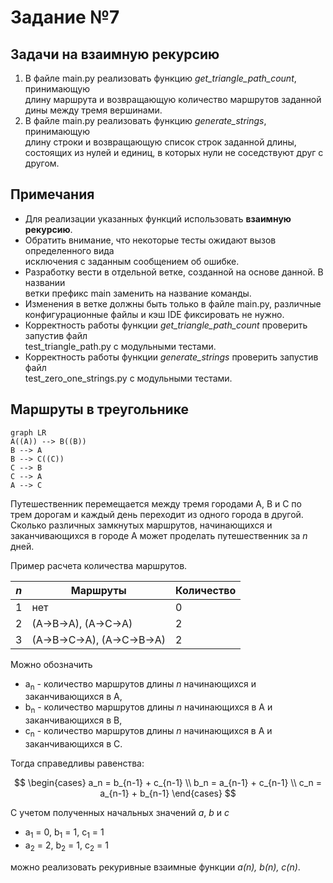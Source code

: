 
# Задание №7  
## Задачи на взаимную рекурсию 
1. В файле main.py реализовать функцию *get_triangle_path_count*, принимающую   
длину маршрута и возвращающую количество маршрутов заданной дины между тремя 
вершинами.
2. В файле main.py реализовать функцию *generate_strings*, принимающую   
длину строки и возвращающую список строк заданной длины, состоящих из нулей и 
единиц, в которых нули не соседствуют друг с другом.
## Примечания
- Для реализации указанных функций использовать **взаимную рекурсию**.
- Обратить внимание, что некоторые тесты ожидают вызов определенного вида   
исключения с заданным сообщением об ошибке.  
- Разработку вести в отдельной ветке, созданной на основе данной. В названии   
ветки префикс main заменить на название команды.  
- Изменения в ветке должны быть только в файле main.py, различные   
конфигурационные файлы и кэш IDE фиксировать не нужно.  
- Корректность работы функции *get_triangle_path_count* проверить запустив файл   
test_triangle_path.py с модульными тестами.  
- Корректность работы функции *generate_strings* проверить запустив файл   
test_zero_one_strings.py с модульными тестами. 

## Маршруты в треугольнике

```mermaid
graph LR
A((A)) --> B((B))
B --> A
B --> C((C))
C --> B
C --> A
A --> C
```

Путешественник перемещается между тремя городами A, B и C по трем дорогам и 
каждый день переходит из одного города в другой. Сколько различных замкнутых 
маршрутов, начинающихся и заканчивающихся в городе A может проделать 
путешественник за *n* дней.

Пример расчета количества маршрутов.

| *n* | Маршруты                   | Количество |
|-----|----------------------------|------------|
| 1   | нет                        | 0          |
| 2   | (A->B->A), (A->C->A)       | 2          |
| 3   | (A->B->C->A), (A->C->B->A) | 2          |

Можно обозначить
* a<sub>n</sub> - количество маршрутов длины *n* начинающихся и заканчивающихся 
в A,
* b<sub>n</sub> - количество маршрутов длины *n* начинающихся в A и 
заканчивающихся в B,
* c<sub>n</sub> - количество маршрутов длины *n* начинающихся в A и 
заканчивающихся в C.

Тогда справедливы равенства:

$$
\begin{cases}
a_n = b_{n-1} + c_{n-1}
\\
b_n = a_{n-1} + c_{n-1}
\\
c_n = a_{n-1} + b_{n-1}
\end{cases}
$$

С учетом полученных начальных значений *a*, *b* и *c*
* a<sub>1</sub> = 0, b<sub>1</sub> = 1, c<sub>1</sub> = 1
* a<sub>2</sub> = 2, b<sub>2</sub> = 1, c<sub>2</sub> = 1

можно реализовать рекуривные взаимные функции *a(n), b(n), c(n)*.